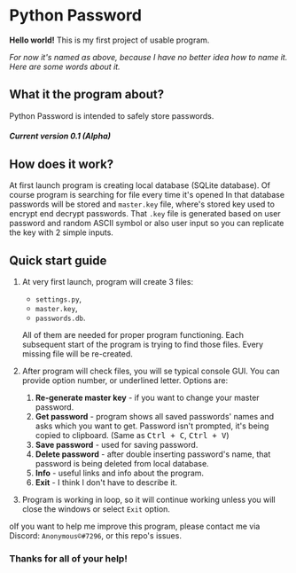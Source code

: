 # Python Password

**Hello world!** This is my first project of usable program.

*For now it's named as above, because I have no better idea how to name it. Here are some words about it.*

## What it the program about?
Python Password is intended to safely store passwords.
##### Current version 0.1 (Alpha)

## How does it work?
At first launch program is creating local database (SQLite database). Of course program is searching for file
every time it's opened In that database passwords will be stored and `master.key` file, where's stored key
used to encrypt end decrypt passwords. That `.key` file is generated based on user password and random
ASCII symbol or also user input so you can replicate the key with 2 simple inputs.

## Quick start guide
1. At very first launch, program will create 3 files:

   - `settings.py`,
   - `master.key`,
   - `passwords.db`.
   
   All of them are needed for proper program functioning. Each subsequent start of the program is trying to find those
   files. Every missing file will be re-created.
   
2. After program will check files, you will se typical console GUI. You can provide option number, or underlined letter.
   Options are:
   
   1. **Re-generate master key** - if you want to change your master password.
   2. **Get password** - program shows all saved passwords' names and asks which you want to get. Password isn't
      prompted, it's being copied to clipboard. (Same as <kbd>Ctrl + C</kbd>, <kbd>Ctrl + V</kbd>)
   3. **Save password** - used for saving password.
   4. **Delete password** - after double inserting password's name, that password is being deleted from local database.
   5. **Info** - useful links and info about the program.
   6. **Exit** - I think I don't have to describe it.
   
3. Program is working in loop, so it will continue working unless you will close the windows or select `Exit` option.

oIf you want to help me improve this program, please contact me via Discord: `Anonymous©#7296`, or this repo's issues.

### Thanks for all of your help!
